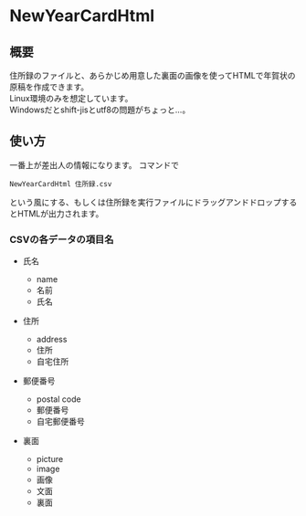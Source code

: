 # NewYearCardHtml

## 概要
住所録のファイルと、あらかじめ用意した裏面の画像を使ってHTMLで年賀状の原稿を作成できます。  
Linux環境のみを想定しています。  
Windowsだとshift-jisとutf8の問題がちょっと...。

## 使い方
一番上が差出人の情報になります。
コマンドで
```
NewYearCardHtml 住所録.csv
```
という風にする、もしくは住所録を実行ファイルにドラッグアンドドロップするとHTMLが出力されます。

### CSVの各データの項目名
* 氏名
    + name
    + 名前
    + 氏名

* 住所
    + address
    + 住所
    + 自宅住所
 
* 郵便番号
    + postal code
    + 郵便番号
    + 自宅郵便番号
 
* 裏面
    + picture
    + image
    + 画像
    + 文面
    + 裏面
